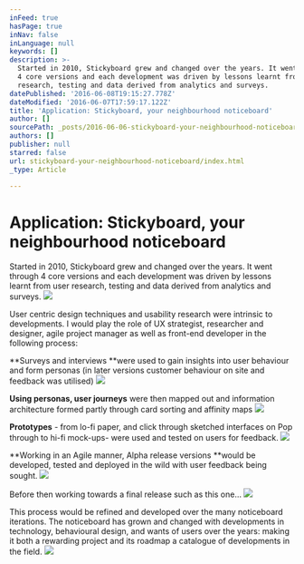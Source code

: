 ```yaml
---
inFeed: true
hasPage: true
inNav: false
inLanguage: null
keywords: []
description: >-
  Started in 2010, Stickyboard grew and changed over the years. It went through
  4 core versions and each development was driven by lessons learnt from user
  research, testing and data derived from analytics and surveys.
datePublished: '2016-06-08T19:15:27.778Z'
dateModified: '2016-06-07T17:59:17.122Z'
title: 'Application: Stickyboard, your neighbourhood noticeboard'
author: []
sourcePath: _posts/2016-06-06-stickyboard-your-neighbourhood-noticeboard.md
authors: []
publisher: null
starred: false
url: stickyboard-your-neighbourhood-noticeboard/index.html
_type: Article

---
```

# Application: Stickyboard, your neighbourhood noticeboard

Started in 2010, Stickyboard grew and changed over the years. It went through 4 core versions and each development was driven by lessons learnt from user research, testing and data derived from analytics and surveys.
![](https://the-grid-user-content.s3-us-west-2.amazonaws.com/07443518-1d50-4e7b-8e3a-52096a5834e1.jpg)

User centric design techniques and usability research were intrinsic to developments. I would play the role of UX strategist, researcher and designer, agile project manager as well as front-end developer in the following process:

**Surveys and interviews **were used to gain insights into user behaviour and form personas (in later versions customer behaviour on site and feedback was utilised)
![](https://the-grid-user-content.s3-us-west-2.amazonaws.com/f73b6ce0-4eb2-4c45-9d7d-0ff2cbee83e1.jpg)

**Using personas, user journeys** were then mapped out and information architecture formed partly through card sorting and affinity maps
![](https://the-grid-user-content.s3-us-west-2.amazonaws.com/5845ed99-e93b-4dad-92bc-95ecf53a6c6c.jpg)

**Prototypes** - from lo-fi paper, and click through sketched interfaces on Pop through to hi-fi mock-ups- were used and tested on users for feedback.
![](https://the-grid-user-content.s3-us-west-2.amazonaws.com/92e11588-293d-469b-b65f-2167961c7c28.png)

**Working in an Agile manner, Alpha release versions **would be developed, tested and deployed in the wild with user feedback being sought.
![](https://the-grid-user-content.s3-us-west-2.amazonaws.com/d4ae0138-b9e7-4b8a-a56f-8100cf39e580.png)

Before then working towards a final release such as this one...
![](https://s3-us-west-2.amazonaws.com/the-grid-img/p/40f8cde1d2bf79cf34e9a23801908495ae816f74.png)

This process would be refined and developed over the many noticeboard iterations. The noticeboard has grown and changed with developments in technology, behavioural design, and wants of users over the years: making it both a rewarding project and its roadmap a catalogue of developments in the field. ![](https://the-grid-user-content.s3-us-west-2.amazonaws.com/d2babdb7-2676-44d5-b517-d8912f04e5e9.png)